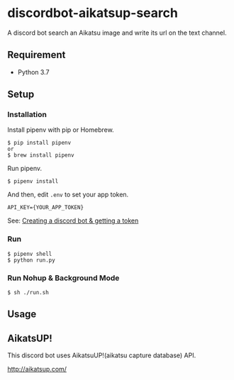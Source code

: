 # discordbot-aikatsup-search

A discord bot search an Aikatsu image and write its url on the text channel.

## Requirement
* Python 3.7

## Setup

### Installation
Install pipenv with pip or Homebrew.
```
$ pip install pipenv
or
$ brew install pipenv
```
Run pipenv.
```
$ pipenv install
```
And then, edit `.env` to set your app token.
```
API_KEY={YOUR_APP_TOKEN}
```
See: [Creating a discord bot & getting a token](https://github.com/reactiflux/discord-irc/wiki/Creating-a-discord-bot-&-getting-a-token)

### Run 
```
$ pipenv shell
$ python run.py
```

### Run Nohup & Background Mode
```
$ sh ./run.sh
```

## Usage


## AikatsUP!
This discord bot uses AikatsuUP!(aikatsu capture database) API.

http://aikatsup.com/

